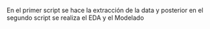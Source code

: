 En el primer script se hace la extracción de la data y posterior en el segundo script se realiza el EDA y el Modelado
